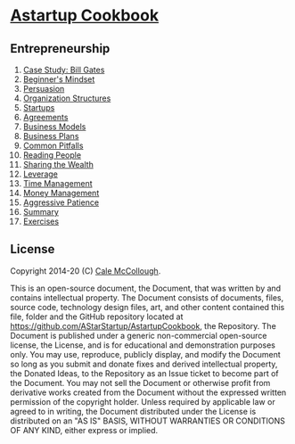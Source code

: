 # [Astartup Cookbook](../)

## Entrepreneurship

1. [Case Study: Bill Gates](./case_study.md)
1. [Beginner's Mindset](./beginners_mindset.md)
1. [Persuasion](./persuasion.md)
1. [Organization Structures](./organization_structures.md)
1. [Startups](./startups.md)
1. [Agreements](./agreements.md)
1. [Business Models](./business_models.md)
1. [Business Plans](./business_plans.md)
1. [Common Pitfalls](./common_pitfalls.md)
1. [Reading People](./reading_people.md)
1. [Sharing the Wealth](./sharing_the_wealth.md)
1. [Leverage](./leverage.md)
1. [Time Management](./time_management.md)
1. [Money Management](./money_management.md)
1. [Aggressive Patience](./aggressive_patience.md)
1. [Summary](./summary.md)
1. [Exercises](./exercises.md)

## License

Copyright 2014-20 (C) [Cale McCollough](https://cookingwithcale.org).

This is an open-source document, the Document, that was written by and contains intellectual property. The Document consists of documents, files, source code, technology design files, art, and other content contained this file, folder and the GitHub repository located at <https://github.com/AStarStartup/AstartupCookbook>, the Repository. The Document is published under a generic non-commercial open-source license, the License, and is for educational and demonstration purposes only. You may use, reproduce, publicly display, and modify the Document so long as you submit and donate fixes and derived intellectual property, the Donated Ideas, to the Repository as an Issue ticket to become part of the Document. You may not sell the Document or otherwise profit from derivative works created from the Document without the expressed written permission of the copyright holder. Unless required by applicable law or agreed to in writing, the Document distributed under the License is distributed on an "AS IS" BASIS, WITHOUT WARRANTIES OR CONDITIONS OF ANY KIND, either express or implied.
